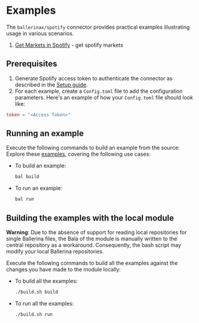 # Examples

The `ballerinax/spotify` connector provides practical examples illustrating usage in various scenarios.

1. [Get Markets in Spotify](https://github.com/ballerina-platform/module-ballerinax-spotify/tree/main/examples/get-markets) - get spotify markets

## Prerequisites

1. Generate Spotify access token to authenticate the connector as described in the [Setup guide](https://central.ballerina.io/ballerinax/spotify/latest#setup-guide).
2. For each example, create a `Config.toml` file to add the configuration parameters. Here's an example of how your `Config.toml` file should look like:

```toml
token = "<Access Token>"
```

## Running an example

Execute the following commands to build an example from the source:
Explore these [examples](https://github.com/module-ballerinax-spotify/tree/main/examples/), covering the following use cases:

* To build an example:

    ```bash
    bal build
    ```

* To run an example:

    ```bash
    bal run
    ```

## Building the examples with the local module

**Warning**: Due to the absence of support for reading local repositories for single Ballerina files, the Bala of the module is manually written to the central repository as a workaround. Consequently, the bash script may modify your local Ballerina repositories.

Execute the following commands to build all the examples against the changes you have made to the module locally:

* To build all the examples:

    ```bash
    ./build.sh build
    ```

* To run all the examples:

    ```bash
    ./build.sh run
    ```
